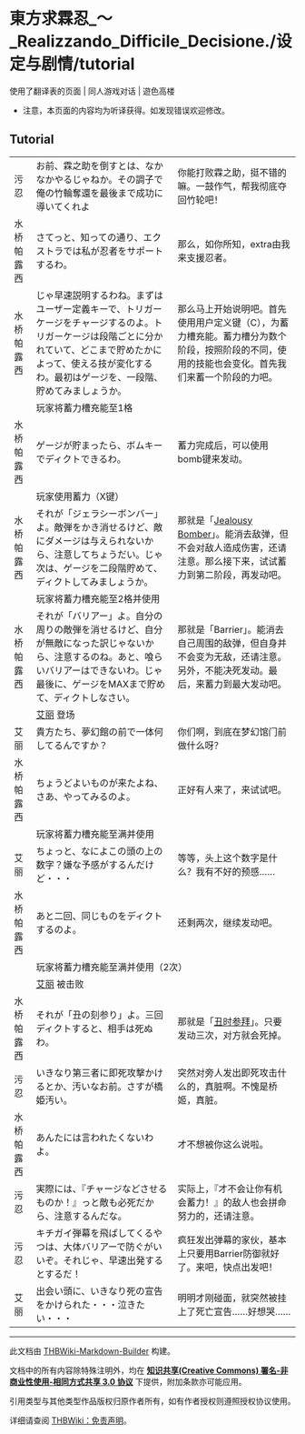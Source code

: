 # 東方求霖忍_～_Realizzando_Difficile_Decisione./设定与剧情/tutorial

<!-- source html: G:\repos\THBWiki-Markdown-Builder\THBWikiMarkdown\Temp\main\8\88\ns0%3A%E6%9D%B1%E6%96%B9%E6%B1%82%E9%9C%96%E5%BF%8D_%EF%BD%9E_Realizzando_Difficile_Decisione%2E%2F%E8%AE%BE%E5%AE%9A%E4%B8%8E%E5%89%A7%E6%83%85%2Ftutorial.html -->

使用了翻译表的页面 | 同人游戏对话 | 遊色高楼

- 注意，本页面的内容均为听译获得。如发现错误欢迎修改。


## Tutorial

<table><tbody><tr class="tt-content" id="Tutorial-1" data-pos="&#91;&quot;Tutorial&quot;,1&#93;"><td id="污忍" class="tt-char" lang="zh"><div class="poem">污忍</div></td><td class="tt-ja" lang="ja"><div class="poem">お前、霖之助を倒すとは、なかなかやるじゃねか。その調子で俺の竹輪奪還を最後まで成功に導いてくれよ</div></td><td class="tt-zh" lang="zh"><div class="poem">你能打败霖之助，挺不错的嘛。一鼓作气，帮我彻底夺回竹轮吧！</div></td></tr><tr class="tt-content" id="Tutorial-2" data-pos="&#91;&quot;Tutorial&quot;,2&#93;"><td id="水桥帕露西" class="tt-char" lang="zh"><div class="poem">水桥帕露西</div></td><td class="tt-ja" lang="ja"><div class="poem">さてっと、知っての通り、エクストラでは私が忍者をサポートするわ。</div></td><td class="tt-zh" lang="zh"><div class="poem">那么，如你所知，extra由我来支援忍者。</div></td></tr><tr class="tt-content" id="Tutorial-3" data-pos="&#91;&quot;Tutorial&quot;,3&#93;"><td id="水桥帕露西" class="tt-char" lang="zh"><div class="poem">水桥帕露西</div></td><td class="tt-ja" lang="ja"><div class="poem">じゃ早速説明するわね。まずはユーザー定義キーで、トリガーケージをチャージするのよ。トリガーケージは段階ごとに分かれていて、どこまで貯めたかによって、使える技が変化するわ。最初はゲージを、一段階、貯めてみましょうか。</div></td><td class="tt-zh" lang="zh"><div class="poem">那么马上开始说明吧。首先使用用户定义键（C），为蓄力槽充能。蓄力槽分为数个阶段，按照阶段的不同，使用的技能也会变化。首先我们来蓄一个阶段的力吧。</div></td></tr><tr class="tt-status-header" id="Tutorial-4" data-pos="&#91;&quot;Tutorial&quot;,4&#93;"><td class="tt-s" lang="zh"><div class="poem"></div></td><td colspan="2" class="tt-status" lang="zh"><div class="poem">玩家将蓄力槽充能至1格</div></td></tr><tr class="tt-content" id="Tutorial-5" data-pos="&#91;&quot;Tutorial&quot;,5&#93;"><td id="水桥帕露西" class="tt-char" lang="zh"><div class="poem">水桥帕露西</div></td><td class="tt-ja" lang="ja"><div class="poem">ゲージが貯まったら、ボムキーでディクトできるわ。</div></td><td class="tt-zh" lang="zh"><div class="poem">蓄力完成后，可以使用bomb键来发动。</div></td></tr><tr class="tt-status-header" id="Tutorial-6" data-pos="&#91;&quot;Tutorial&quot;,6&#93;"><td class="tt-s" lang="zh"><div class="poem"></div></td><td colspan="2" class="tt-status" lang="zh"><div class="poem">玩家使用蓄力（X键）</div></td></tr><tr class="tt-content" id="Tutorial-7" data-pos="&#91;&quot;Tutorial&quot;,7&#93;"><td id="水桥帕露西" class="tt-char" lang="zh"><div class="poem">水桥帕露西</div></td><td class="tt-ja" lang="ja"><div class="poem">それが「ジェラシーボンバー」よ。敵弾をかき消せるけど、敵にダメージは与えられないから、注意してちょうだい。じゃ次は、ゲージを二段階貯めて、ディクトしてみましょうか。</div></td><td class="tt-zh" lang="zh"><div class="poem">那就是「<a href="./Jealousy_Bomber.md" title="Jealousy Bomber">Jealousy Bomber</a>」。能消去敌弹，但不会对敌人造成伤害，还请注意。那么接下来，试试蓄力到第二阶段，再发动吧。</div></td></tr><tr class="tt-status-header" id="Tutorial-8" data-pos="&#91;&quot;Tutorial&quot;,8&#93;"><td class="tt-s" lang="zh"><div class="poem"></div></td><td colspan="2" class="tt-status" lang="zh"><div class="poem">玩家将蓄力槽充能至2格并使用</div></td></tr><tr class="tt-content" id="Tutorial-9" data-pos="&#91;&quot;Tutorial&quot;,9&#93;"><td id="水桥帕露西" class="tt-char" lang="zh"><div class="poem">水桥帕露西</div></td><td class="tt-ja" lang="ja"><div class="poem">それが「バリアー」よ。自分の周りの敵弾を消せるけど、自分が無敵になった訳じゃないから、注意するのね。あと、喰らいバリアーはできないわ。じゃ最後に、ゲージをMAXまで貯めて、ディクトしなさい。</div></td><td class="tt-zh" lang="zh"><div class="poem">那就是「Barrier」。能消去自己周围的敌弹，但自身并不会变为无敌，还请注意。另外，不能决死发动。最后，来蓄力到最大发动吧。</div></td></tr><tr class="tt-status-header" id="Tutorial-10" data-pos="&#91;&quot;Tutorial&quot;,10&#93;"><td class="tt-s" lang="zh"><div class="poem"></div></td><td colspan="2" class="tt-status" lang="zh"><div class="poem"><a href="/index.php?title=%E6%9D%B1%E6%96%B9%E6%B1%82%E9%9C%96%E5%BF%8D_%EF%BD%9E_Realizzando_Difficile_Decisione./%E8%A7%92%E8%89%B2%E8%AE%BE%E5%AE%9A&amp;action=edit&amp;redlink=1" class="new" title="東方求霖忍 ～ Realizzando Difficile Decisione./角色设定（页面不存在）">艾丽</a> 登场</div></td></tr><tr class="tt-content" id="Tutorial-11" data-pos="&#91;&quot;Tutorial&quot;,11&#93;"><td id="艾丽" class="tt-char" lang="zh"><div class="poem">艾丽</div></td><td class="tt-ja" lang="ja"><div class="poem">貴方たち、夢幻館の前で一体何してるんですか？</div></td><td class="tt-zh" lang="zh"><div class="poem">你们啊，到底在梦幻馆门前做什么呀？</div></td></tr><tr class="tt-content" id="Tutorial-12" data-pos="&#91;&quot;Tutorial&quot;,12&#93;"><td id="水桥帕露西" class="tt-char" lang="zh"><div class="poem">水桥帕露西</div></td><td class="tt-ja" lang="ja"><div class="poem">ちょうどよいものが来たよね、さあ、やってみるのよ。</div></td><td class="tt-zh" lang="zh"><div class="poem">正好有人来了，来试试吧。</div></td></tr><tr class="tt-status-header" id="Tutorial-13" data-pos="&#91;&quot;Tutorial&quot;,13&#93;"><td class="tt-s" lang="zh"><div class="poem"></div></td><td colspan="2" class="tt-status" lang="zh"><div class="poem">玩家将蓄力槽充能至满并使用</div></td></tr><tr class="tt-content" id="Tutorial-14" data-pos="&#91;&quot;Tutorial&quot;,14&#93;"><td id="艾丽" class="tt-char" lang="zh"><div class="poem">艾丽</div></td><td class="tt-ja" lang="ja"><div class="poem">ちょっと、なによこの頭の上の数字？嫌な予感がするんだけど・・・</div></td><td class="tt-zh" lang="zh"><div class="poem">等等，头上这个数字是什么？我有不好的预感……</div></td></tr><tr class="tt-content" id="Tutorial-15" data-pos="&#91;&quot;Tutorial&quot;,15&#93;"><td id="水桥帕露西" class="tt-char" lang="zh"><div class="poem">水桥帕露西</div></td><td class="tt-ja" lang="ja"><div class="poem">あと二回、同じものをディクトするのよ。</div></td><td class="tt-zh" lang="zh"><div class="poem">还剩两次，继续发动吧。</div></td></tr><tr class="tt-status-header" id="Tutorial-16" data-pos="&#91;&quot;Tutorial&quot;,16&#93;"><td class="tt-s" lang="zh"><div class="poem"></div></td><td colspan="2" class="tt-status" lang="zh"><div class="poem">玩家将蓄力槽充能至满并使用（2次）</div></td></tr><tr class="tt-status-header" id="Tutorial-17" data-pos="&#91;&quot;Tutorial&quot;,17&#93;"><td class="tt-s" lang="zh"><div class="poem"></div></td><td colspan="2" class="tt-status" lang="zh"><div class="poem"><a href="/index.php?title=%E6%9D%B1%E6%96%B9%E6%B1%82%E9%9C%96%E5%BF%8D_%EF%BD%9E_Realizzando_Difficile_Decisione./%E8%A7%92%E8%89%B2%E8%AE%BE%E5%AE%9A&amp;action=edit&amp;redlink=1" class="new" title="東方求霖忍 ～ Realizzando Difficile Decisione./角色设定（页面不存在）">艾丽</a> 被击败</div></td></tr><tr class="tt-content" id="Tutorial-18" data-pos="&#91;&quot;Tutorial&quot;,18&#93;"><td id="水桥帕露西" class="tt-char" lang="zh"><div class="poem">水桥帕露西</div></td><td class="tt-ja" lang="ja"><div class="poem">それが「丑の刻参り」よ。三回ディクトすると、相手は死ぬわ。</div></td><td class="tt-zh" lang="zh"><div class="poem">那就是「<a href="./丑时参拜.md" title="丑时参拜">丑时参拜</a>」。只要发动三次，对方就会死掉。</div></td></tr><tr class="tt-content" id="Tutorial-19" data-pos="&#91;&quot;Tutorial&quot;,19&#93;"><td id="污忍" class="tt-char" lang="zh"><div class="poem">污忍</div></td><td class="tt-ja" lang="ja"><div class="poem">いきなり第三者に即死攻撃かけるとか、汚いなお前。さすが橋姫汚い。</div></td><td class="tt-zh" lang="zh"><div class="poem">突然对旁人发出即死攻击什么的，真脏啊。不愧是桥姬，真脏。</div></td></tr><tr class="tt-content" id="Tutorial-20" data-pos="&#91;&quot;Tutorial&quot;,20&#93;"><td id="水桥帕露西" class="tt-char" lang="zh"><div class="poem">水桥帕露西</div></td><td class="tt-ja" lang="ja"><div class="poem">あんたには言われたくないわよ。</div></td><td class="tt-zh" lang="zh"><div class="poem">才不想被你这么说啦。</div></td></tr><tr class="tt-content" id="Tutorial-21" data-pos="&#91;&quot;Tutorial&quot;,21&#93;"><td id="污忍" class="tt-char" lang="zh"><div class="poem">污忍</div></td><td class="tt-ja" lang="ja"><div class="poem">実際には、『チャージなどさせるものか！』っと敵も必死だから、注意するんだな。</div></td><td class="tt-zh" lang="zh"><div class="poem">实际上，『才不会让你有机会蓄力！』的敌人也会拼命努力的，还请注意。</div></td></tr><tr class="tt-content" id="Tutorial-22" data-pos="&#91;&quot;Tutorial&quot;,22&#93;"><td id="污忍" class="tt-char" lang="zh"><div class="poem">污忍</div></td><td class="tt-ja" lang="ja"><div class="poem">キチガイ弾幕を飛ばしてくるやつは、大体バリアーで防ぐがいいぞ。それじゃ、早速出発するとするだ！</div></td><td class="tt-zh" lang="zh"><div class="poem">疯狂发出弹幕的家伙，基本上只要用Barrier防御就好了。来吧，快点出发吧！</div></td></tr><tr class="tt-content" id="Tutorial-23" data-pos="&#91;&quot;Tutorial&quot;,23&#93;"><td id="艾丽" class="tt-char" lang="zh"><div class="poem">艾丽</div></td><td class="tt-ja" lang="ja"><div class="poem">出会い頭に、いきなり死の宣告をかけられた・・・泣きたい・・・</div></td><td class="tt-zh" lang="zh"><div class="poem">明明才刚碰面，就突然被挂上了死亡宣告……好想哭……</div></td></tr></tbody></table>


  
  

  





---

此文档由 [THBWiki-Markdown-Builder](https://github.com/Delsin-Yu/THBWiki-Markdown-Builder) 构建。

文档中的所有内容除特殊注明外，均在 [**知识共享(Creative Commons) 署名-非商业性使用-相同方式共享 3.0 协议**](https://creativecommons.org/licenses/by-sa/3.0/deed.zh-hans) 下提供，附加条款亦可能应用。

引用类型与其他类型作品版权归原作者所有，如有作者授权则遵照授权协议使用。

详细请查阅 [THBWiki：免责声明](https://thbwiki.cc/THBWiki:%E5%85%8D%E8%B4%A3%E5%A3%B0%E6%98%8E)。

